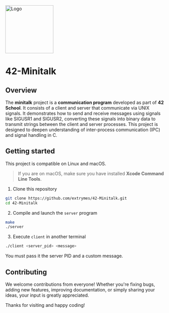 <img src="https://i.imgur.com/y2bQtnZ.png" width="150" height="150" alt="Logo" />

# 42-Minitalk
## Overview
The **minitalk** project is a **communication program** developed as part of **42 School**. It consists of a client and server that communicate via UNIX signals. It demonstrates how to send and receive messages using signals like SIGUSR1 and SIGUSR2, converting these signals into binary data to transmit strings between the client and server processes. This project is designed to deepen understanding of inter-process communication (IPC) and signal handling in C.

## Getting started
This project is compatible on Linux and macOS.
> If you are on macOS, make sure you have installed **Xcode Command Line Tools**.
1. Clone this repository
```bash
git clone https://github.com/extrymes/42-Minitalk.git
cd 42-Minitalk
```
2. Compile and launch the `server` program
```bash
make
./server
```
3. Execute `client` in another terminal
```bash
./client <server_pid> <message>
```
You must pass it the server PID and a custom message.

## Contributing
We welcome contributions from everyone! Whether you're fixing bugs, adding new features, improving documentation, or simply sharing your ideas, your input is greatly appreciated.

Thanks for visiting and happy coding!
